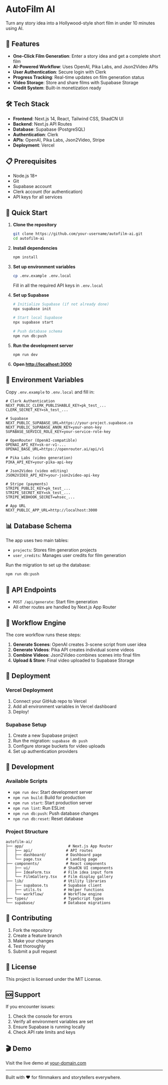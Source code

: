 # AutoFilm AI

Turn any story idea into a Hollywood-style short film in under 10 minutes using AI.

## 🚀 Features

- **One-Click Film Generation**: Enter a story idea and get a complete short film
- **AI-Powered Workflow**: Uses OpenAI, Pika Labs, and Json2Video APIs
- **User Authentication**: Secure login with Clerk
- **Progress Tracking**: Real-time updates on film generation status
- **Video Storage**: Store and share films with Supabase Storage
- **Credit System**: Built-in monetization ready

## 🛠️ Tech Stack

- **Frontend**: Next.js 14, React, Tailwind CSS, ShadCN UI
- **Backend**: Next.js API Routes
- **Database**: Supabase (PostgreSQL)
- **Authentication**: Clerk
- **APIs**: OpenAI, Pika Labs, Json2Video, Stripe
- **Deployment**: Vercel

## 📋 Prerequisites

- Node.js 18+
- Git
- Supabase account
- Clerk account (for authentication)
- API keys for all services

## 🚀 Quick Start

1. **Clone the repository**
   ```bash
   git clone https://github.com/your-username/autofilm-ai.git
   cd autofilm-ai
   ```

2. **Install dependencies**
   ```bash
   npm install
   ```

3. **Set up environment variables**
   ```bash
   cp .env.example .env.local
   ```

   Fill in all the required API keys in `.env.local`

4. **Set up Supabase**
   ```bash
   # Initialize Supabase (if not already done)
   npx supabase init

   # Start local Supabase
   npx supabase start

   # Push database schema
   npm run db:push
   ```

5. **Run the development server**
   ```bash
   npm run dev
   ```

6. **Open [http://localhost:3000](http://localhost:3000)**

## 🔧 Environment Variables

Copy `.env.example` to `.env.local` and fill in:

```env
# Clerk Authentication
NEXT_PUBLIC_CLERK_PUBLISHABLE_KEY=pk_test_...
CLERK_SECRET_KEY=sk_test_...

# Supabase
NEXT_PUBLIC_SUPABASE_URL=https://your-project.supabase.co
NEXT_PUBLIC_SUPABASE_ANON_KEY=your-anon-key
SUPABASE_SERVICE_ROLE_KEY=your-service-role-key

# OpenRouter (OpenAI-compatible)
OPENAI_API_KEY=sk-or-v1-...
OPENAI_BASE_URL=https://openrouter.ai/api/v1

# Pika Labs (video generation)
PIKA_API_KEY=your-pika-api-key

# Json2Video (video editing)
JSON2VIDEO_API_KEY=your-json2video-api-key

# Stripe (payments)
STRIPE_PUBLIC_KEY=pk_test_...
STRIPE_SECRET_KEY=sk_test_...
STRIPE_WEBHOOK_SECRET=whsec_...

# App URL
NEXT_PUBLIC_APP_URL=http://localhost:3000
```

## 📊 Database Schema

The app uses two main tables:

- `projects`: Stores film generation projects
- `user_credits`: Manages user credits for film generation

Run the migration to set up the database:

```bash
npm run db:push
```

## 🎯 API Endpoints

- `POST /api/generate`: Start film generation
- All other routes are handled by Next.js App Router

## 🔄 Workflow Engine

The core workflow runs these steps:

1. **Generate Scenes**: OpenAI creates 3-scene script from user idea
2. **Generate Videos**: Pika API creates individual scene videos
3. **Combine Videos**: Json2Video combines scenes into final film
4. **Upload & Store**: Final video uploaded to Supabase Storage

## 🚀 Deployment

### Vercel Deployment

1. Connect your GitHub repo to Vercel
2. Add all environment variables in Vercel dashboard
3. Deploy!

### Supabase Setup

1. Create a new Supabase project
2. Run the migration: `supabase db push`
3. Configure storage buckets for video uploads
4. Set up authentication providers

## 📝 Development

### Available Scripts

- `npm run dev`: Start development server
- `npm run build`: Build for production
- `npm run start`: Start production server
- `npm run lint`: Run ESLint
- `npm run db:push`: Push database changes
- `npm run db:reset`: Reset database

### Project Structure

```
autofilm-ai/
├── app/                    # Next.js App Router
│   ├── api/               # API routes
│   ├── dashboard/         # Dashboard page
│   └── page.tsx           # Landing page
├── components/            # React components
│   ├── ui/               # ShadCN UI components
│   ├── IdeaForm.tsx      # Film idea input form
│   └── FilmGallery.tsx   # Film display gallery
├── lib/                  # Utility libraries
│   ├── supabase.ts       # Supabase client
│   ├── utils.ts          # Helper functions
│   └── workflow/         # Workflow engine
├── types/                # TypeScript types
└── supabase/             # Database migrations
```

## 🤝 Contributing

1. Fork the repository
2. Create a feature branch
3. Make your changes
4. Test thoroughly
5. Submit a pull request

## 📄 License

This project is licensed under the MIT License.

## 🆘 Support

If you encounter issues:

1. Check the console for errors
2. Verify all environment variables are set
3. Ensure Supabase is running locally
4. Check API rate limits and keys

## 🎬 Demo

Visit the live demo at [your-domain.com](https://your-domain.com)

---

Built with ❤️ for filmmakers and storytellers everywhere.
